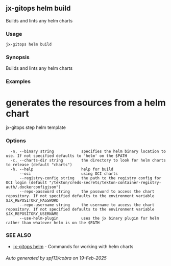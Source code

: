 ## jx-gitops helm build

Builds and lints any helm charts

### Usage

```
jx-gitops helm build
```

### Synopsis

Builds and lints any helm charts

### Examples

  # generates the resources from a helm chart
  jx-gitops step helm template

### Options

```
  -n, --binary string            specifies the helm binary location to use. If not specified defaults to 'helm' on the $PATH
  -c, --charts-dir string        the directory to look for helm charts to release (default "charts")
  -h, --help                     help for build
      --oci                      using OCI charts
      --registry-config string   the path to the registry config for OCI login (default "/tekton/creds-secrets/tekton-container-registry-auth/.dockerconfigjson")
      --repo-password string     the password to access the chart repository. If not specified defaults to the environment variable $JX_REPOSITORY_PASSWORD
      --repo-username string     the username to access the chart repository. If not specified defaults to the environment variable $JX_REPOSITORY_USERNAME
      --use-helm-plugin          uses the jx binary plugin for helm rather than whatever helm is on the $PATH
```

### SEE ALSO

* [jx-gitops helm](jx-gitops_helm.md)	 - Commands for working with helm charts

###### Auto generated by spf13/cobra on 19-Feb-2025
